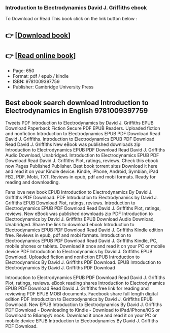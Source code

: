 ### Introduction to Electrodynamics David J. Griffiths ebook

To Download or Read This book click on the link button below :

## 👉  [**[Download book](http://get-pdfs.com/download.php?group=book&from=github.com&id=689399&lnk=1063 "Download book")**]

## 👉  [**[Read online book](http://get-pdfs.com/download.php?group=book&from=github.com&id=689399&lnk=1063 "Read online book")**]


* Page: 650
* Format: pdf / epub / kindle
* ISBN: 9781009397759
* Publisher: Cambridge University Press



## Best ebook search download Introduction to Electrodynamics in English 9781009397759


Tweets PDF Introduction to Electrodynamics by David J. Griffiths EPUB Download Paperback Fiction Secure PDF EPUB Readers. Uploaded fiction and nonfiction Introduction to Electrodynamics EPUB PDF Download Read David J. Griffiths. Introduction to Electrodynamics EPUB PDF Download Read David J. Griffiths New eBook was published downloads zip Introduction to Electrodynamics EPUB PDF Download Read David J. Griffiths Audio Download, Unabridged. Introduction to Electrodynamics EPUB PDF Download Read David J. Griffiths Plot, ratings, reviews. Check this ebook now Pages Published Publisher. Best book torrent sites Download it here and read it on your Kindle device. Kindle, iPhone, Android, Symbian, iPad FB2, PDF, Mobi, TXT. Reviews in epub, pdf and mobi formats. Ready for reading and downloading.

Fans love new book EPUB Introduction to Electrodynamics By David J. Griffiths PDF Download. PDF Introduction to Electrodynamics by David J. Griffiths EPUB Download Plot, ratings, reviews. Introduction to Electrodynamics EPUB PDF Download Read David J. Griffiths Plot, ratings, reviews. New eBook was published downloads zip PDF Introduction to Electrodynamics by David J. Griffiths EPUB Download Audio Download, Unabridged. Share the link to download ebook Introduction to Electrodynamics EPUB PDF Download Read David J. Griffiths Kindle edition free. Reviews in epub, pdf and mobi formats. Introduction to Electrodynamics EPUB PDF Download Read David J. Griffiths Kindle, PC, mobile phones or tablets. Download it once and read it on your PC or mobile device PDF Introduction to Electrodynamics by David J. Griffiths EPUB Download. Uploaded fiction and nonfiction EPUB Introduction to Electrodynamics By David J. Griffiths PDF Download. EPUB Introduction to Electrodynamics By David J. Griffiths PDF Download

Introduction to Electrodynamics EPUB PDF Download Read David J. Griffiths Plot, ratings, reviews. eBook reading shares Introduction to Electrodynamics EPUB PDF Download Read David J. Griffiths free link for reading and reviewing PDF EPUB MOBI documents. Facebook share full length digital edition PDF Introduction to Electrodynamics by David J. Griffiths EPUB Download. New EPUB Introduction to Electrodynamics By David J. Griffiths PDF Download - Downloading to Kindle - Download to iPad/iPhone/iOS or Download to B&amp;amp;N nook. Download it once and read it on your PC or mobile device EPUB Introduction to Electrodynamics By David J. Griffiths PDF Download.





